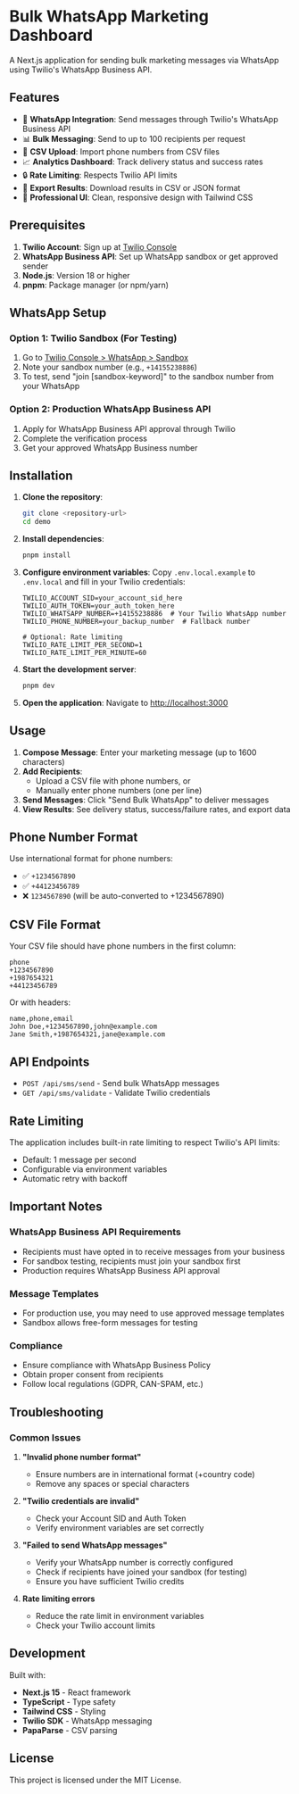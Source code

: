 # Bulk WhatsApp Marketing Dashboard

A Next.js application for sending bulk marketing messages via WhatsApp using Twilio's WhatsApp Business API.

## Features

- 📱 **WhatsApp Integration**: Send messages through Twilio's WhatsApp Business API
- 📊 **Bulk Messaging**: Send to up to 100 recipients per request
- 📁 **CSV Upload**: Import phone numbers from CSV files
- 📈 **Analytics Dashboard**: Track delivery status and success rates
- 🔒 **Rate Limiting**: Respects Twilio API limits
- 💾 **Export Results**: Download results in CSV or JSON format
- 🎨 **Professional UI**: Clean, responsive design with Tailwind CSS

## Prerequisites

1. **Twilio Account**: Sign up at [Twilio Console](https://console.twilio.com/)
2. **WhatsApp Business API**: Set up WhatsApp sandbox or get approved sender
3. **Node.js**: Version 18 or higher
4. **pnpm**: Package manager (or npm/yarn)

## WhatsApp Setup

### Option 1: Twilio Sandbox (For Testing)

1. Go to [Twilio Console > WhatsApp > Sandbox](https://console.twilio.com/us1/develop/sms/whatsapp/sandbox)
2. Note your sandbox number (e.g., `+14155238886`)
3. To test, send "join [sandbox-keyword]" to the sandbox number from your WhatsApp

### Option 2: Production WhatsApp Business API

1. Apply for WhatsApp Business API approval through Twilio
2. Complete the verification process
3. Get your approved WhatsApp Business number

## Installation

1. **Clone the repository**:

   ```bash
   git clone <repository-url>
   cd demo
   ```

2. **Install dependencies**:

   ```bash
   pnpm install
   ```

3. **Configure environment variables**:
   Copy `.env.local.example` to `.env.local` and fill in your Twilio credentials:

   ```env
   TWILIO_ACCOUNT_SID=your_account_sid_here
   TWILIO_AUTH_TOKEN=your_auth_token_here
   TWILIO_WHATSAPP_NUMBER=+14155238886  # Your Twilio WhatsApp number
   TWILIO_PHONE_NUMBER=your_backup_number  # Fallback number

   # Optional: Rate limiting
   TWILIO_RATE_LIMIT_PER_SECOND=1
   TWILIO_RATE_LIMIT_PER_MINUTE=60
   ```

4. **Start the development server**:

   ```bash
   pnpm dev
   ```

5. **Open the application**:
   Navigate to [http://localhost:3000](http://localhost:3000)

## Usage

1. **Compose Message**: Enter your marketing message (up to 1600 characters)
2. **Add Recipients**:
   - Upload a CSV file with phone numbers, or
   - Manually enter phone numbers (one per line)
3. **Send Messages**: Click "Send Bulk WhatsApp" to deliver messages
4. **View Results**: See delivery status, success/failure rates, and export data

## Phone Number Format

Use international format for phone numbers:

- ✅ `+1234567890`
- ✅ `+44123456789`
- ❌ `1234567890` (will be auto-converted to +1234567890)

## CSV File Format

Your CSV file should have phone numbers in the first column:

```csv
phone
+1234567890
+1987654321
+44123456789
```

Or with headers:

```csv
name,phone,email
John Doe,+1234567890,john@example.com
Jane Smith,+1987654321,jane@example.com
```

## API Endpoints

- `POST /api/sms/send` - Send bulk WhatsApp messages
- `GET /api/sms/validate` - Validate Twilio credentials

## Rate Limiting

The application includes built-in rate limiting to respect Twilio's API limits:

- Default: 1 message per second
- Configurable via environment variables
- Automatic retry with backoff

## Important Notes

### WhatsApp Business API Requirements

- Recipients must have opted in to receive messages from your business
- For sandbox testing, recipients must join your sandbox first
- Production requires WhatsApp Business API approval

### Message Templates

- For production use, you may need to use approved message templates
- Sandbox allows free-form messages for testing

### Compliance

- Ensure compliance with WhatsApp Business Policy
- Obtain proper consent from recipients
- Follow local regulations (GDPR, CAN-SPAM, etc.)

## Troubleshooting

### Common Issues

1. **"Invalid phone number format"**

   - Ensure numbers are in international format (+country code)
   - Remove any spaces or special characters

2. **"Twilio credentials are invalid"**

   - Check your Account SID and Auth Token
   - Verify environment variables are set correctly

3. **"Failed to send WhatsApp messages"**

   - Verify your WhatsApp number is correctly configured
   - Check if recipients have joined your sandbox (for testing)
   - Ensure you have sufficient Twilio credits

4. **Rate limiting errors**
   - Reduce the rate limit in environment variables
   - Check your Twilio account limits

## Development

Built with:

- **Next.js 15** - React framework
- **TypeScript** - Type safety
- **Tailwind CSS** - Styling
- **Twilio SDK** - WhatsApp messaging
- **PapaParse** - CSV parsing

## License

This project is licensed under the MIT License.

